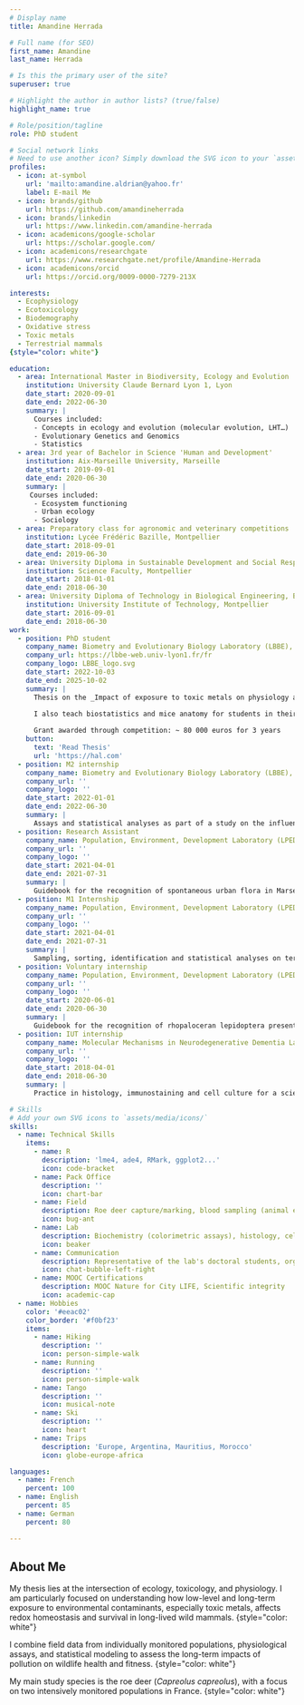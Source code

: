 ```yaml
---
# Display name
title: Amandine Herrada

# Full name (for SEO)
first_name: Amandine
last_name: Herrada

# Is this the primary user of the site?
superuser: true

# Highlight the author in author lists? (true/false)
highlight_name: true

# Role/position/tagline
role: PhD student

# Social network links
# Need to use another icon? Simply download the SVG icon to your `assets/media/icons/` folder.
profiles:
  - icon: at-symbol
    url: 'mailto:amandine.aldrian@yahoo.fr'
    label: E-mail Me
  - icon: brands/github
    url: https://github.com/amandineherrada
  - icon: brands/linkedin
    url: https://www.linkedin.com/amandine-herrada
  - icon: academicons/google-scholar
    url: https://scholar.google.com/
  - icon: academicons/researchgate
    url: https://www.researchgate.net/profile/Amandine-Herrada
  - icon: academicons/orcid
    url: https://orcid.org/0009-0000-7279-213X

interests:
  - Ecophysiology
  - Ecotoxicology
  - Biodemography
  - Oxidative stress
  - Toxic metals
  - Terrestrial mammals
{style="color: white"}

education:
  - area: International Master in Biodiversity, Ecology and Evolution
    institution: University Claude Bernard Lyon 1, Lyon
    date_start: 2020-09-01
    date_end: 2022-06-30
    summary: |
      Courses included:
      - Concepts in ecology and evolution (molecular evolution, LHT…)
      - Evolutionary Genetics and Genomics
      - Statistics
  - area: 3rd year of Bachelor in Science 'Human and Development'
    institution: Aix-Marseille University, Marseille
    date_start: 2019-09-01
    date_end: 2020-06-30
    summary: |
     Courses included:
      - Ecosystem functioning
      - Urban ecology
      - Sociology
  - area: Preparatory class for agronomic and veterinary competitions
    institution: Lycée Frédéric Bazille, Montpellier
    date_start: 2018-09-01
    date_end: 2019-06-30
  - area: University Diploma in Sustainable Development and Social Responsibility
    institution: Science Faculty, Montpellier
    date_start: 2018-01-01
    date_end: 2018-06-30
  - area: University Diploma of Technology in Biological Engineering, Biochemical and Biological Analysis option
    institution: University Institute of Technology, Montpellier
    date_start: 2016-09-01
    date_end: 2018-06-30
work:
  - position: PhD student
    company_name: Biometry and Evolutionary Biology Laboratory (LBBE), UMR5558, University Claude Bernard Lyon 1, Lyon
    company_url: https://lbbe-web.univ-lyon1.fr/fr
    company_logo: LBBE_logo.svg
    date_start: 2022-10-03
    date_end: 2025-10-02
    summary: |
      Thesis on the _Impact of exposure to toxic metals on physiology and survival in a long-lived mammal, the roe deer_. Supervised by [Dr Pauline Vuarin](https://www.researchgate.net/profile/Pauline-Vuarin) and [Dr Jean-Michel Gaillard](https://www.researchgate.net/profile/Jean-Michel-Gaillard).

      I also teach biostatistics and mice anatomy for students in their first and second years of higher education (64h/year).
      
      Grant awarded through competition: ~ 80 000 euros for 3 years
    button:
      text: 'Read Thesis'
      url: 'https://hal.com'
  - position: M2 internship
    company_name: Biometry and Evolutionary Biology Laboratory (LBBE), UMR 5558, University Claude Bernard Lyon 1, Lyon
    company_url: ''
    company_logo: ''
    date_start: 2022-01-01
    date_end: 2022-06-30
    summary: |
      Assays and statistical analyses as part of a study on the influence of toxic metal exposure on physiology and ageing in roe deer.
  - position: Research Assistant
    company_name: Population, Environment, Development Laboratory (LPED), UMR-151-AMU-IRD, Marseille
    company_url: ''
    company_logo: ''
    date_start: 2021-04-01
    date_end: 2021-07-31
    summary: |
      Guidebook for the recognition of spontaneous urban flora in Marseille (*not public*).
  - position: M1 Internship
    company_name: Population, Environment, Development Laboratory (LPED), UMR-151-AMU-IRD, Marseille
    company_url: ''
    company_logo: ''
    date_start: 2021-04-01
    date_end: 2021-07-31
    summary: |
      Sampling, sorting, identification and statistical analyses on terrestrial gastropods in urban parks as part of a research project on the establishment of an urban biodiversity indicator.
  - position: Voluntary internship
    company_name: Population, Environment, Development Laboratory (LPED), UMR-151-AMU-IRD, Marseille
    company_url: ''
    company_logo: ''
    date_start: 2020-06-01
    date_end: 2020-06-30
    summary: |
      Guidebook for the recognition of rhopaloceran lepidoptera present on the green roof of the Lacédémone reservoir (*available on LinkedIn*)
  - position: IUT internship
    company_name: Molecular Mechanisms in Neurodegenerative Dementia Laboratory (MMDN), U1198-EPHE-UM-Inserm, Montpellier
    company_url: ''
    company_logo: ''
    date_start: 2018-04-01
    date_end: 2018-06-30
    summary: |
      Practice in histology, immunostaining and cell culture for a scientific research project on Alzheimer’s disease.

# Skills
# Add your own SVG icons to `assets/media/icons/`
skills:
  - name: Technical Skills
    items:
      - name: R
        description: 'lme4, ade4, RMark, ggplot2...'
        icon: code-bracket
      - name: Pack Office
        description: ''
        icon: chart-bar
      - name: Field
        description: Roe deer capture/marking, blood sampling (animal experimental designer), ecography, telemetry
        icon: bug-ant
      - name: Lab
        description: Biochemistry (colorimetric assays), histology, cell culture, ...
        icon: beaker
      - name: Communication
        description: Representative of the lab's doctoral students, organizer of student seminars, Déclics, Festival 'Les Echappées Inattendues' of the CNRS, 'Les Conférences Embarquées'
        icon: chat-bubble-left-right
      - name: MOOC Certifications
        description: MOOC Nature for City LIFE, Scientific integrity
        icon: academic-cap
  - name: Hobbies
    color: '#eeac02'
    color_border: '#f0bf23'
    items:
      - name: Hiking
        description: ''
        icon: person-simple-walk
      - name: Running
        description: ''
        icon: person-simple-walk
      - name: Tango
        description: ''
        icon: musical-note
      - name: Ski
        description: ''
        icon: heart
      - name: Trips
        description: 'Europe, Argentina, Mauritius, Morocco'
        icon: globe-europe-africa

languages:
  - name: French
    percent: 100
  - name: English
    percent: 85
  - name: German
    percent: 80

---
```

## About Me

My thesis lies at the intersection of ecology, toxicology, and physiology. I am particularly focused on understanding how low-level and long-term exposure to environmental contaminants, especially toxic metals, affects redox homeostasis and survival in long-lived wild mammals.
{style="color: white"}

I combine field data from individually monitored populations, physiological assays, and statistical modeling to assess the long-term impacts of pollution on wildlife health and fitness.
{style="color: white"}

My main study species is the roe deer (*Capreolus capreolus*), with a focus on two intensively monitored populations in France.
{style="color: white"}